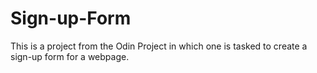 # Sign-up-Form
This is a project from the Odin Project in which one is tasked to create a sign-up form for a webpage.
